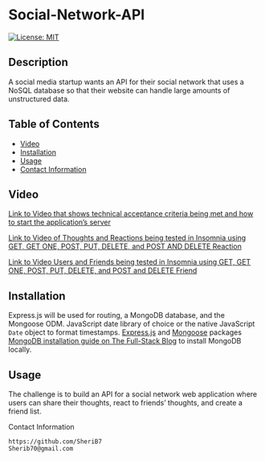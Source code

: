 # Social-Network-API
<!-- license badge -->
[![License: MIT](https://img.shields.io/badge/License-MIT-yellow.svg)](https://opensource.org/licenses/MIT)

## Description
A social media startup wants an API for their social network that uses a NoSQL database so that their website can handle large amounts of unstructured data.

## Table of Contents
* [Video](#Video)
* [Installation](#Installation)
* [Usage](#Usage)
* [Contact Information](#Contact-Info)

## Video

[Link to Video that shows technical acceptance criteria being met and how to start the application’s server](https://drive.google.com/file/d/1HO4kJMqwwcNKqTMb-DpdA5SVBMLcK7NT/view)


[Link to Video of Thoughts and Reactions being tested in Insomnia using GET, GET ONE, POST, PUT, DELETE, and POST AND DELETE Reaction](https://drive.google.com/file/d/1u-wvd9_tMx6lcnLCSenhmkfJ1z5giLk_/view) 

[Link to Video Users and Friends being tested in Insomnia using GET, GET ONE, POST, PUT, DELETE, and POST and DELETE Friend](https://drive.google.com/file/d/1wHH2_tmi9g0Y0atISSOnWRGFVKraegAI/view)








 ## Installation
  Express.js will be used for routing, a MongoDB database, and the Mongoose ODM. JavaScript date library of choice or the native JavaScript `Date` object to format timestamps.
  [Express.js](https://www.npmjs.com/package/express) and [Mongoose](https://www.npmjs.com/package/mongoose) packages 
  [MongoDB installation guide on The Full-Stack Blog](https://coding-boot-camp.github.io/full-stack/mongodb/how-to-install-mongodb) to install MongoDB locally.
   


## Usage
The challenge is to build an API for a social network web application where users can share their thoughts, react to friends’ thoughts, and create a friend list.







Contact Information
```
https://github.com/SheriB7
Sherib70@gmail.com